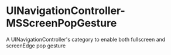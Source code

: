 # UINavigationController-MSScreenPopGesture
A UINavigationController's category to enable both fullscreen  and screenEdge pop gesture
